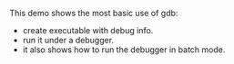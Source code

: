 This demo shows the most basic use of gdb:
- create executable with debug info.
- run it under a debugger.
- it also shows how to run the debugger in batch mode.
